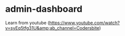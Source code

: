 # admin-dashboard
Learn from youtube (https://www.youtube.com/watch?v=syEq5tfg31U&amp;ab_channel=Codersbite)
